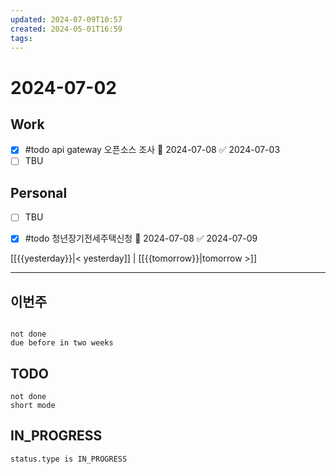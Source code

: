 ```yaml
---
updated: 2024-07-09T10:57
created: 2024-05-01T16:59
tags: 
---
```


# 2024-07-02  

## Work

- [x] #todo api gateway 오픈소스 조사 📅 2024-07-08 ✅ 2024-07-03
- [ ] TBU  

## Personal

- [ ] TBU  
- [x] #todo 청년장기전세주택신청 📅 2024-07-08 ✅ 2024-07-09
  
  
[[{{yesterday}}|< yesterday]] | [[{{tomorrow}}|tomorrow >]]  
  
---  

## 이번주


```tasks

not done
due before in two weeks

```




## TODO
```tasks  
not done  
short mode  
```

## IN_PROGRESS
```tasks  
status.type is IN_PROGRESS
```

